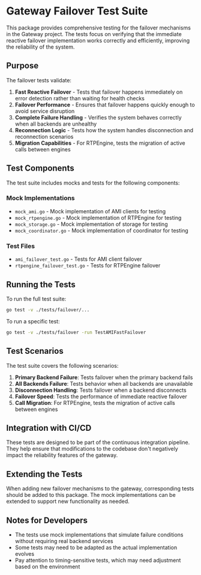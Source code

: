 # Gateway Failover Test Suite

This package provides comprehensive testing for the failover mechanisms in the Gateway project. The tests focus on verifying that the immediate reactive failover implementation works correctly and efficiently, improving the reliability of the system.

## Purpose

The failover tests validate:

1. **Fast Reactive Failover** - Tests that failover happens immediately on error detection rather than waiting for health checks
2. **Failover Performance** - Ensures that failover happens quickly enough to avoid service disruption
3. **Complete Failure Handling** - Verifies the system behaves correctly when all backends are unhealthy
4. **Reconnection Logic** - Tests how the system handles disconnection and reconnection scenarios
5. **Migration Capabilities** - For RTPEngine, tests the migration of active calls between engines

## Test Components

The test suite includes mocks and tests for the following components:

### Mock Implementations

- `mock_ami.go` - Mock implementation of AMI clients for testing
- `mock_rtpengine.go` - Mock implementation of RTPEngine for testing 
- `mock_storage.go` - Mock implementation of storage for testing
- `mock_coordinator.go` - Mock implementation of coordinator for testing

### Test Files

- `ami_failover_test.go` - Tests for AMI client failover
- `rtpengine_failover_test.go` - Tests for RTPEngine failover

## Running the Tests

To run the full test suite:

```bash
go test -v ./tests/failover/...
```

To run a specific test:

```bash
go test -v ./tests/failover -run TestAMIFastFailover
```

## Test Scenarios

The test suite covers the following scenarios:

1. **Primary Backend Failure**: Tests failover when the primary backend fails
2. **All Backends Failure**: Tests behavior when all backends are unavailable 
3. **Disconnection Handling**: Tests failover when a backend disconnects
4. **Failover Speed**: Tests the performance of immediate reactive failover
5. **Call Migration**: For RTPEngine, tests the migration of active calls between engines

## Integration with CI/CD

These tests are designed to be part of the continuous integration pipeline. They help ensure that modifications to the codebase don't negatively impact the reliability features of the gateway.

## Extending the Tests

When adding new failover mechanisms to the gateway, corresponding tests should be added to this package. The mock implementations can be extended to support new functionality as needed.

## Notes for Developers

- The tests use mock implementations that simulate failure conditions without requiring real backend services
- Some tests may need to be adapted as the actual implementation evolves
- Pay attention to timing-sensitive tests, which may need adjustment based on the environment 